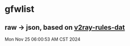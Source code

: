# gfwlist
## raw -> json, based on [v2ray-rules-dat](https://github.com/Loyalsoldier/v2ray-rules-dat)
Mon Nov 25 06:00:53 AM CST 2024

